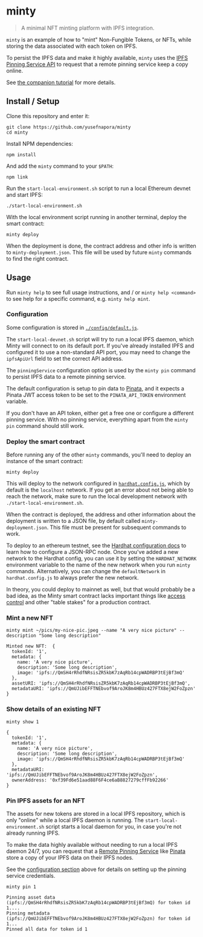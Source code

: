 # minty
> A minimal NFT minting platform with IPFS integration.

`minty` is an example of how to "mint" Non-Fungible Tokens, or NFTs, while storing the
data associated with each token on IPFS.

To persist the IPFS data and make it highly available,
`minty` uses the [IPFS Pinning Service API][pinning-service-api] to request that 
a remote pinning service keep a copy online.

See [the companion tutorial][minty-tutorial] for more details.

## Install / Setup

Clone this repository and enter it:

```shell
git clone https://github.com/yusefnapora/minty
cd minty
```

Install NPM dependencies:

```shell
npm install
```

And add the `minty` command to your `$PATH`:

```
npm link
```

Run the `start-local-environment.sh` script to run a local Ethereum devnet and start IPFS:
```shell
./start-local-environment.sh
```

With the local environment script running in another terminal, deploy the smart contract:
```shell
minty deploy
```

When the deployment is done, the contract address and other info is written to
`minty-deployment.json`. This file will be used by future `minty` commands to find
the right contract.

## Usage

Run `minty help` to see full usage instructions, and / or `minty help <command>` to see help for a specific command,
e.g. `minty help mint`.

### Configuration

Some configuration is stored in [`./config/default.js`](./config/default.js).

The `start-local-devnet.sh` script will try to run a local IPFS daemon, which Minty will connect to on its default port.
If you've already installed IPFS and configured it to use a non-standard API port, you may need to
change the `ipfsApiUrl` field to set the correct API address.

The `pinningService` configuration option is used by the `minty pin` command to persist
IPFS data to a remote pinning service.

The default configuration is setup to pin data to [Pinata](https://pinata.cloud), and it expects a Pinata JWT
access token to be set to the `PINATA_API_TOKEN` environment variable.

If you don't have an API token, either get a free one or configure a different pinning service. With no pinning service,
everything apart from the `minty pin` command should still work.

### Deploy the smart contract

Before running any of the other `minty` commands, you'll need to deploy an instance of the
smart contract:

```shell
minty deploy
```

This will deploy to the network configured in [`hardhat.config.js`](./hardhat.config.js), which by default
is the `localhost` network. If you get an error about not being able to reach the network, make sure to
run the local development network with `./start-local-environment.sh`.

When the contract is deployed, the address and other information about the deployment is written to a JSON file,
by default called `minty-deployment.json`. This file must be present for subsequent commands to work.

To deploy to an ethereum testnet, see the [Hardhat configuration docs](https://hardhat.org/config/) to learn
how to configure a JSON-RPC node. Once you've added a new network to the Hardhat config, you can use it by 
setting the `HARDHAT_NETWORK` environment variable to the name of the new network when you run `minty` commands. 
Alternatively, you can change the `defaultNetwork` in `hardhat.config.js` to always prefer the new network.

In theory, you could deploy to mainnet as well, but that would probably be a bad idea, as the Minty smart
contract lacks important things like [access control](https://docs.openzeppelin.com/contracts/3.x/access-control)
and other "table stakes" for a production contract.

### Mint a new NFT

```shell
minty mint ~/pics/my-nice-pic.jpeg --name "A very nice picture" --description "Some long description"
```

```
Minted new NFT:  {
  tokenId: '1',
  metadata: {
    name: 'A very nice picture',
    description: 'Some long description',
    image: 'ipfs://QmSH4rRhdfNRsisZR5kbK7zAqRb14cpWADRBP3tEjBf3mQ'
  },
  assetURI: 'ipfs://QmSH4rRhdfNRsisZR5kbK7zAqRb14cpWADRBP3tEjBf3mQ',
  metadataURI: 'ipfs://QmUJibEFFTNEbvof9AroJK8m4HBUz427FTX8ejW2FoZpzn'
}
```

### Show details of an existing NFT

```shell
minty show 1
```

```
{
  tokenId: '1',
  metadata: {
    name: 'A very nice picture',
    description: 'Some long description',
    image: 'ipfs://QmSH4rRhdfNRsisZR5kbK7zAqRb14cpWADRBP3tEjBf3mQ'
  },
  metadataURI: 'ipfs://QmUJibEFFTNEbvof9AroJK8m4HBUz427FTX8ejW2FoZpzn',
  ownerAddress: '0xf39Fd6e51aad88F6F4ce6aB8827279cffFb92266'
}
```

### Pin IPFS assets for an NFT

The assets for new tokens are stored in a local IPFS repository, which is only "online" while a local IPFS daemon is running.
The `start-local-environment.sh` script starts a local daemon for you, in case you're not already running IPFS.

To make the data highly available without needing to run a local IPFS daemon 24/7, you can request that a [Remote Pinning Service][pinning-service-api] like [Pinata](https://pinata.cloud) store a copy of your IPFS data on their IPFS nodes.

See the [configuration section](#configuration) above for details on setting up the pinning service credentials.

```shell
minty pin 1
```

```
Pinning asset data (ipfs://QmSH4rRhdfNRsisZR5kbK7zAqRb14cpWADRBP3tEjBf3mQ) for token id 1....
Pinning metadata (ipfs://QmUJibEFFTNEbvof9AroJK8m4HBUz427FTX8ejW2FoZpzn) for token id 1...
Pinned all data for token id 1
```

[pinning-service-api]: https://ipfs.github.io/pinning-services-api-spec/

<!-- TODO: add tutorial link -->
[minty-tutorial]: http://example.com/fixme
